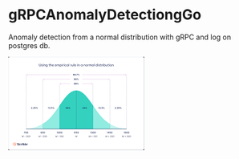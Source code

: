 # gRPCAnomalyDetectiongGo
Anomaly detection from a normal distribution with gRPC and log on postgres db.

![variant1](images/normald.png)
